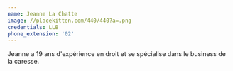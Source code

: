 ```yaml
---
name: Jeanne La Chatte
image: //placekitten.com/440/440?a=.png
credentials: LLB
phone_extension: '02'
---
```



Jeanne a 19 ans d'exp&eacute;rience en droit et se sp&eacute;cialise dans le business de la caresse.